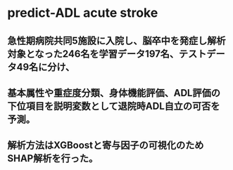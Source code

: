 # predict-ADL acute stroke
## 急性期病院共同5施設に入院し、脳卒中を発症し解析対象となった246名を学習データ197名、テストデータ49名に分け、
## 基本属性や重症度分類、身体機能評価、ADL評価の下位項目を説明変数として退院時ADL自立の可否を予測。
## 解析方法はXGBoostと寄与因子の可視化のためSHAP解析を行った。
